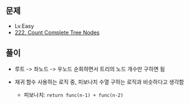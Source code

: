 ## 문제

- Lv.Easy
- [222. Count Complete Tree Nodes](https://leetcode.com/problems/count-complete-tree-nodes/?envType=study-plan-v2&envId=top-interview-150)

## 풀이

- 루트 -> 좌노드 -> 우노드 순회하면서 트리의 노드 개수만 구하면 됨
- 재귀 함수 사용하는 로직 중, 피보나치 수열 구하는 로직과 비슷하다고 생각함

  - 피보나치: `return func(n-1) + func(n-2)`
